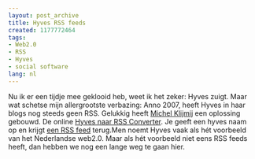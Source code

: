 ```yaml
---
layout: post_archive
title: Hyves RSS feeds
created: 1177772464
tags:
- Web2.0
- RSS
- Hyves
- social software
lang: nl
---
```

Nu ik er een tijdje mee geklooid heb, weet ik het zeker: Hyves zuigt. Maar wat schetse mijn allergrootste verbazing: Anno 2007, heeft Hyves in haar blogs nog steeds geen RSS. Gelukkig heeft [Michel Klijmij](http://michel.klijmij.net/) een oplossing gebouwd. De online [Hyves naar RSS Converter](http://hyvesblog2rss.klijmij.net). Je geeft een hyves naam op en krijgt [een RSS feed](http://hyvesblog2rss.klijmij.net/?h=berkes) terug.Men noemt Hyves vaak als hét voorbeeld van het Nederlandse web2.0. Maar als hét voorbeeld niet eens RSS feeds heeft, dan hebben we nog een lange weg te gaan hier.
